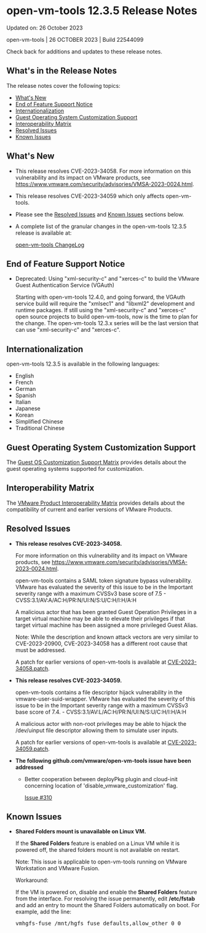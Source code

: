 #                      open-vm-tools 12.3.5 Release Notes

Updated on: 26 October 2023

open-vm-tools | 26 OCTOBER 2023 | Build 22544099

Check back for additions and updates to these release notes.

## What's in the Release Notes

The release notes cover the following topics:

* [What's New](#whatsnew) 
* [End of Feature Support Notice](#endsupport)
* [Internationalization](#i18n) 
* [Guest Operating System Customization Support](#guestop) 
* [Interoperability Matrix](#interop) 
* [Resolved Issues](#resolvedissues) 
* [Known Issues](#knownissues)

## <a id="whatsnew" name="whatsnew"></a>What's New

*   This release resolves CVE-2023-34058. For more information on this vulnerability and its impact on VMware products, see https://www.vmware.com/security/advisories/VMSA-2023-0024.html.

*   This release resolves CVE-2023-34059 which only affects open-vm-tools.

*   Please see the [Resolved Issues](#resolvedissues) and [Known Issues](#knownissues) sections below.

*   A complete list of the granular changes in the open-vm-tools 12.3.5 release is available at:

    [open-vm-tools ChangeLog](https://github.com/vmware/open-vm-tools/blob/stable-12.3.5/open-vm-tools/ChangeLog)

## <a id="endsupport" name="endsupport"></a>End of Feature Support Notice

*   Deprecated: Using "xml-security-c" and "xerces-c" to build the VMware Guest Authentication Service (VGAuth)

    Starting with open-vm-tools 12.4.0, and going forward, the VGAuth service build will require the "xmlsec1" and "libxml2" development and runtime packages.  If still using the "xml-security-c" and "xerces-c" open source projects to build open-vm-tools, now is the time to plan for the change.  The open-vm-tools 12.3.x series will be the last version that can use "xml-security-c" and "xerces-c".

## <a id="i18n" name="i18n"></a>Internationalization

open-vm-tools 12.3.5 is available in the following languages:

* English
* French
* German
* Spanish
* Italian
* Japanese
* Korean
* Simplified Chinese
* Traditional Chinese

## <a id="guestop" name="guestop"></a>Guest Operating System Customization Support

The [Guest OS Customization Support Matrix](http://partnerweb.vmware.com/programs/guestOS/guest-os-customization-matrix.pdf) provides details about the guest operating systems supported for customization.

## <a id="interop" name="interop"></a>Interoperability Matrix

The [VMware Product Interoperability Matrix](http://partnerweb.vmware.com/comp_guide2/sim/interop_matrix.php) provides details about the compatibility of current and earlier versions of VMware Products. 

## <a id="resolvedissues" name ="resolvedissues"></a> Resolved Issues

*   **This release resolves CVE-2023-34058.**

    For more information on this vulnerability and its impact on VMware products, see https://www.vmware.com/security/advisories/VMSA-2023-0024.html.

    open-vm-tools contains a SAML token signature bypass vulnerability. VMware has evaluated the severity of this issue to be in the Important severity range with a maximum CVSSv3 base score of 7.5 - CVSS:3.1/AV:A/AC:H/PR:N/UI:N/S:U/C:H/I:H/A:H

    A malicious actor that has been granted Guest Operation Privileges in a target virtual machine may be able to elevate their privileges if that target virtual machine has been assigned a more privileged Guest Alias.

    Note: While the description and known attack vectors are very similar to CVE-2023-20900, CVE-2023-34058 has a different root cause that must be addressed.

    A patch for earlier versions of open-vm-tools is available at [CVE-2023-34058.patch](https://github.com/vmware/open-vm-tools/blob/CVE-2023-34058.patch).

*   **This release resolves CVE-2023-34059.**
 
    open-vm-tools contains a file descriptor hijack vulnerability in the vmware-user-suid-wrapper. VMware has evaluated the severity of this issue to be in the Important severity range with a maximum CVSSv3 base score of 7.4. - CVSS:3.1/AV:L/AC:H/PR:N/UI:N/S:U/C:H/I:H/A:H

    A malicious actor with non-root privileges may be able to hijack the /dev/uinput file descriptor allowing them to simulate user inputs.

    A patch for earlier versions of open-vm-tools is available at [CVE-2023-34059.patch](https://github.com/vmware/open-vm-tools/blob/CVE-2023-34059.patch).

*   **The following github.com/vmware/open-vm-tools issue have been addressed**

    * Better cooperation between deployPkg plugin and cloud-init concerning location of 'disable_vmware_customization' flag.

      [Issue #310](https://github.com/vmware/open-vm-tools/issues/310)  


## <a id="knownissues" name="knownissues"></a>Known Issues


*   **Shared Folders mount is unavailable on Linux VM.**

    If the **Shared Folders** feature is enabled on a Linux VM while it is powered off, the shared folders mount is not available on restart.

    Note: This issue is applicable to open-vm-tools running on VMware Workstation and VMware Fusion.

    Workaround:

    If the VM is powered on, disable and enable the **Shared Folders** feature from the interface. For resolving the issue permanently, edit **/etc/fstab** and add an entry to mount the Shared Folders automatically on boot.  For example, add the line:

    <tt>vmhgfs-fuse   /mnt/hgfs    fuse    defaults,allow_other    0    0</tt>

